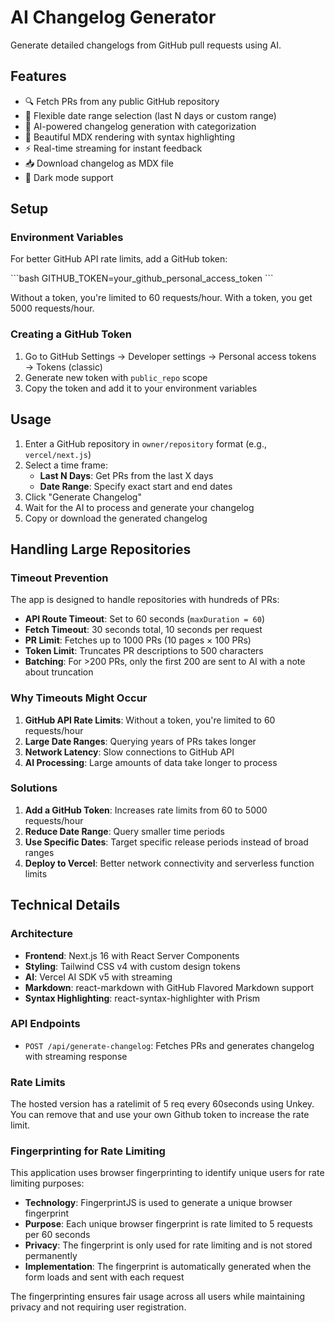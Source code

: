 # AI Changelog Generator

Generate detailed changelogs from GitHub pull requests using AI.

## Features

- 🔍 Fetch PRs from any public GitHub repository
- 📅 Flexible date range selection (last N days or custom range)
- 🤖 AI-powered changelog generation with categorization
- 📝 Beautiful MDX rendering with syntax highlighting
- ⚡ Real-time streaming for instant feedback
- 📥 Download changelog as MDX file
- 🎨 Dark mode support

## Setup

### Environment Variables

For better GitHub API rate limits, add a GitHub token:

\`\`\`bash
GITHUB_TOKEN=your_github_personal_access_token
\`\`\`

Without a token, you're limited to 60 requests/hour. With a token, you get 5000 requests/hour.

### Creating a GitHub Token

1. Go to GitHub Settings → Developer settings → Personal access tokens → Tokens (classic)
2. Generate new token with `public_repo` scope
3. Copy the token and add it to your environment variables

## Usage

1. Enter a GitHub repository in `owner/repository` format (e.g., `vercel/next.js`)
2. Select a time frame:
   - **Last N Days**: Get PRs from the last X days
   - **Date Range**: Specify exact start and end dates
3. Click "Generate Changelog"
4. Wait for the AI to process and generate your changelog
5. Copy or download the generated changelog

## Handling Large Repositories

### Timeout Prevention

The app is designed to handle repositories with hundreds of PRs:

- **API Route Timeout**: Set to 60 seconds (`maxDuration = 60`)
- **Fetch Timeout**: 30 seconds total, 10 seconds per request
- **PR Limit**: Fetches up to 1000 PRs (10 pages × 100 PRs)
- **Token Limit**: Truncates PR descriptions to 500 characters
- **Batching**: For >200 PRs, only the first 200 are sent to AI with a note about truncation

### Why Timeouts Might Occur

1. **GitHub API Rate Limits**: Without a token, you're limited to 60 requests/hour
2. **Large Date Ranges**: Querying years of PRs takes longer
3. **Network Latency**: Slow connections to GitHub API
4. **AI Processing**: Large amounts of data take longer to process

### Solutions

1. **Add a GitHub Token**: Increases rate limits from 60 to 5000 requests/hour
2. **Reduce Date Range**: Query smaller time periods
3. **Use Specific Dates**: Target specific release periods instead of broad ranges
4. **Deploy to Vercel**: Better network connectivity and serverless function limits

## Technical Details

### Architecture

- **Frontend**: Next.js 16 with React Server Components
- **Styling**: Tailwind CSS v4 with custom design tokens
- **AI**: Vercel AI SDK v5 with streaming
- **Markdown**: react-markdown with GitHub Flavored Markdown support
- **Syntax Highlighting**: react-syntax-highlighter with Prism

### API Endpoints

- `POST /api/generate-changelog`: Fetches PRs and generates changelog with streaming response

### Rate Limits

The hosted version has a ratelimit of 5 req every 60seconds using Unkey. You can remove that and use your own Github token to increase the rate limit.

### Fingerprinting for Rate Limiting

This application uses browser fingerprinting to identify unique users for rate limiting purposes:

- **Technology**: FingerprintJS is used to generate a unique browser fingerprint
- **Purpose**: Each unique browser fingerprint is rate limited to 5 requests per 60 seconds
- **Privacy**: The fingerprint is only used for rate limiting and is not stored permanently
- **Implementation**: The fingerprint is automatically generated when the form loads and sent with each request

The fingerprinting ensures fair usage across all users while maintaining privacy and not requiring user registration.
